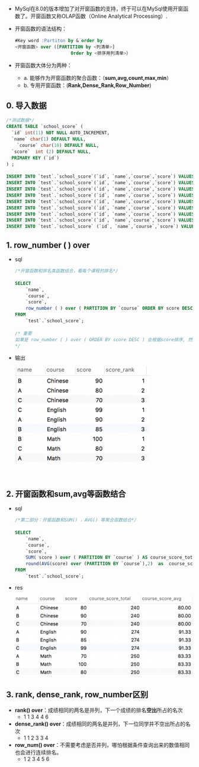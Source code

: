 - MySql在8.0的版本增加了对开窗函数的支持，终于可以在MySql使用开窗函数了。开窗函数又称OLAP函数（Online Analytical Processing）.

- 开窗函数的语法结构：

  ```sql
  #Key word :Partiton by & order by
  <开窗函数> over ([PARTITION by <列清单>]
                       Order by <排序用列清单>）
  ```

- 开窗函数大体分为两种：
  - a. 能够作为开窗函数的聚合函数：（**sum,avg,count,max,min**）
  - b. 专用开窗函数：(**Rank,Dense_Rank,Row_Number**)



## 0. 导入数据

```sql
/*测试数据*/
CREATE TABLE `school_score` (
  `id` int(11) NOT NULL AUTO_INCREMENT,
  `name` char(1) DEFAULT NULL,
    `course` char(10) DEFAULT NULL,
  `score`  int (2) DEFAULT NULL,
  PRIMARY KEY (`id`)
) ;

INSERT INTO `test`.`school_score`(`id`, `name`,`course`,`score`) VALUES (1, 'A','Chinese',80);
INSERT INTO `test`.`school_score`(`id`, `name`,`course`,`score`) VALUES (2, 'B','Chinese',90);
INSERT INTO `test`.`school_score`(`id`, `name`,`course`,`score`) VALUES (3, 'C','Chinese',70);
INSERT INTO `test`.`school_score`(`id`, `name`,`course`,`score`) VALUES (4, 'A','Math',70);
INSERT INTO `test`.`school_score`(`id`, `name`,`course`,`score`) VALUES (5, 'B','Math',100);
INSERT INTO `test`.`school_score`(`id`, `name`,`course`,`score`) VALUES (6, 'C','Math',80);
INSERT INTO `test`.`school_score`(`id`, `name`,`course`,`score`) VALUES (7, 'A','English',90);
INSERT INTO `test`.`school_score`(`id`, `name`,`course`,`score`) VALUES (8, 'B','English',85);
INSERT INTO `test`.`school_score` (`id`, `name`,`course`,`score`) VALUES (9, 'C','English',99);
```

## 1. row_number ( ) over 

- sql

  ```sql
  /*开窗函数和排名类函数结合，看每个课程的排名*/
  
  SELECT
      `name`,
      `course`,
      `score`,
      row_number ( ) over ( PARTITION BY `course` ORDER BY score DESC ) AS score_rank 
  FROM
      `test`.`school_score`;
      
  /* 重要
  如果是 row_number ( ) over ( ORDER BY score DESC ) 会根据score排序, 然后为每一行添加一个序号1,2,3,4,5,6...
  */
  ```

- 输出

  <img src="https://raw.githubusercontent.com/daniuEvan/pictrues/main/Typora/image-20211002153408913.png" alt="image-20211002153408913" style="zoom:50%;" />



​	

## 2. 开窗函数和sum,avg等函数结合

- sql

  ```sql
  /*第二部分：开窗函数和SUM() ，AVG() 等聚合函数结合*/
      
  SELECT
      `name`,
      `course`,
      `score`,
      SUM( score ) over ( PARTITION BY `course` ) AS course_score_total ,
      round(AVG(score) over (PARTITION BY `course`),2)  as  course_score_avg
  FROM
      `test`.`school_score`;
  ```

- res

  ![image-20211002154009627](https://raw.githubusercontent.com/daniuEvan/pictrues/main/Typora/image-20211002154009627.png)

## 3. rank, dense_rank, row_number区别

- **rank() over**：成绩相同的两名是并列，下一个成绩的排名**空出**所占的名次
  - 1 1 3 4 4 6
- **dense_rank() over**：成绩相同的两名是并列，下一位同学并不空出所占的名次
  - 1 1 2 3 3 4
- **row_num() over**：不需要考虑是否并列，哪怕根据条件查询出来的数值相同也会进行连续排名。
  - 1 2 3 4 5 6